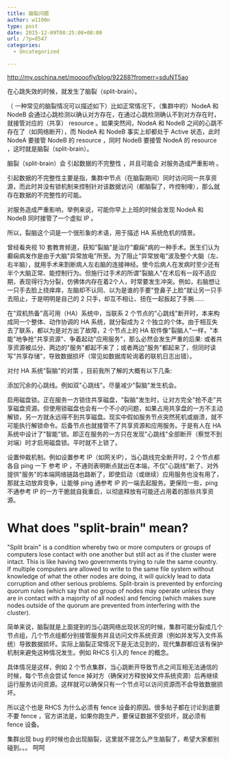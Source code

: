 ```yaml
---
title: 脑裂问题
author: w1100n
type: post
date: 2015-12-09T08:25:08+00:00
url: /?p=8547
categories:
  - Uncategorized

---
```

http://my.oschina.net/moooofly/blog/92288?fromerr=sduNT5ao

在心跳失效的时候，就发生了脑裂（split-brain）。

（ 一种常见的脑裂情况可以描述如下）比如正常情况下，（集群中的）NodeA 和 NodeB 会通过心跳检测以确认对方存在，在通过心跳检测确认不到对方存在时，就接管对应的（共享） resource 。如果突然间，NodeA 和 NodeB 之间的心跳不存在了（如网络断开），而 NodeA 和 NodeB 事实上却都处于 Active 状态，此时 NodeA 要接管 NodeB 的 resource ，同时 NodeB 要接管 NodeA 的 resource ，这时就是脑裂（split-brain）。

脑裂（split-brain）会 引起数据的不完整性 ，并且可能会 对服务造成严重影响 。

引起数据的不完整性主要是指，集群中节点（在脑裂期间）同时访问同一共享资源，而此时并没有锁机制来控制针对该数据访问（都脑裂了，咋控制哩），那么就存在数据的不完整性的可能。
  
对服务造成严重影响，举例来说，可能你早上上班的时候会发现 NodeA 和 NodeB 同时接管了一个虚拟 IP 。

所以，裂脑这个词是一个很形象的术语，用于描述 HA 系统危机的情景。
  
曾经看央视 10 套教育频道，获知"裂脑"是治疗"癫痫"病的一种手术。医生们认为癫痫病发作是由于大脑"异常放电"所至。为了阻止"异常放电"波及整个大脑（左、右半脑），就用手术来割断病人左右脑的连接神经。使今后病人在发病时至少还有半个大脑正常、能控制行为。但施行过手术的所谓"裂脑人"在术后有一段不适应期，表现得行为分裂，仿佛体内存在着2个人，时常要发生冲突。例如，右脑想让一只手去脸上挠痒痒，左脑却不认同、以为是谁的手要"登鼻子上脸"就让另一只手去阻止，于是明明是自己的 2 只手，却互不相让、扭在一起扳起了手腕……
  
在"双机热备"高可用（HA）系统中，当联系 2 个节点的"心跳线"断开时，本来构成同一个整体、动作协调的 HA 系统，就分裂成为 2 个独立的个体。由于相互失去了联系，都以为是对方出了故障，2 个节点上的 HA 软件像"裂脑人"一样，"本能"地争抢"共享资源"、争着起动"应用服务"，那么必然会发生严重的后果: 或者共享资源被瓜分、两边的"服务"都起不来了；或者两边"服务"都起来了，但同时读写"共享存储"，导致数据损坏（常见如数据库轮询着的联机日志出错）。
  
对付 HA 系统"裂脑"的对策 ，目前我所了解的大概有以下几条: 
  
添加冗余的心跳线。例如双"心跳线"。尽量减少"裂脑"发生机会。
  
启用磁盘锁。正在服务一方锁住共享磁盘，"裂脑"发生时，让对方完全"抢不走"共享磁盘资源。但使用锁磁盘也会有一个不小的问题，如果占用共享盘的一方不主动解锁，另一方就永远得不到共享磁盘。现实中假如服务节点突然死机或崩溃，就不可能执行解锁命令。后备节点也就接管不了共享资源和应用服务。于是有人在 HA 系统中设计了"智能"锁。即正在服务的一方只在发现"心跳线"全部断开（察觉不到对端）时才启用磁盘锁。平时就不上锁了。
  
设置仲裁机制。例如设置参考 IP（如网关IP），当心跳线完全断开时，2 个节点都各自 ping 一下 参考 IP ，不通则表明断点就出在本端，不仅"心跳线"断了、对外提供"服务"的本端网络链路也路断了，即使启动（或继续）应用服务也没有用了，那就主动放弃竞争，让能够 ping 通参考 IP 的一端去起服务。更保险一些，ping 不通参考 IP 的一方干脆就自我重启，以彻底释放有可能还占用着的那些共享资源。
  
# What does "split-brain" mean?
  
"Split brain" is a condition whereby two or more computers or groups of computers lose contact with one another but still act as if the cluster were intact. This is like having two governments trying to rule the same country. If multiple computers are allowed to write to the same file system without knowledge of what the other nodes are doing, it will quickly lead to data corruption and other serious problems. Split-brain is prevented by enforcing quorum rules (which say that no group of nodes may operate unless they are in contact with a majority of all nodes) and fencing (which makes sure nodes outside of the quorum are prevented from interfering with the cluster).
  
简单来说，脑裂就是上面提到的当心跳网络出现状况的时候，集群可能分裂成几个节点组，几个节点组都分别接管服务并且访问文件系统资源（例如并发写入文件系统）导致数据损坏。实际上脑裂正常情况下是无法见到的，现代集群都应该有保护机制来避免这种情况发生。例如 RHCS 引入的 fence 的概念。
  
具体情况是这样，例如 2 个节点集群，当心跳断开导致节点之间互相无法通信的时候，每个节点会尝试 fence 掉对方（确保对方释放掉文件系统资源）后再继续运行服务访问资源。这样就可以确保只有一个节点可以访问资源而不会导致数据损坏。
  
所以这个也是 RHCS 为什么必须有 fence 设备的原因。很多帖子都在讨论到底要不要 fence ，官方讲法是，如果你跑生产，要保证数据不受损坏，就必须有 fence 设备。

集群出现 bug 的时候也会出现脑裂，这里就不提怎么产生脑裂了，希望大家都别碰到。。。 呵呵